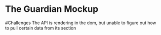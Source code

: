 # The Guardian Mockup

#Challenges
The API is rendering in the dom, but unable to figure out how to pull certain data from its section